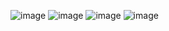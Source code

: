 ![image](https://user-images.githubusercontent.com/26288352/195675987-482ab3f1-950b-4b58-9b40-fec6ba1c4d9e.png)
![image](https://user-images.githubusercontent.com/26288352/195676039-c3f11c89-b5ab-4c92-85a9-cc8fa27cb680.png)
![image](https://user-images.githubusercontent.com/26288352/195676087-6277859c-8060-45ff-8a5d-56ac3ad5f4c9.png)
![image](https://user-images.githubusercontent.com/26288352/195676129-fc227fca-920e-4326-ae73-2df67821fde2.png)
